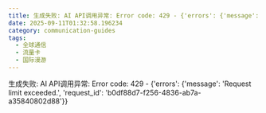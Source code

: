 ```yaml
---
title: 生成失败: AI API调用异常: Error code: 429 - {'errors': {'message': 'Request limit exceeded.', 'request_id': '03025f39-1063-4403-954f-5bb6cac6a6ef'}}
date: 2025-09-11T01:32:58.196234
category: communication-guides
tags:
  - 全球通信
  - 流量卡
  - 国际漫游
---
```


生成失败: AI API调用异常: Error code: 429 - {'errors': {'message': 'Request limit exceeded.', 'request_id': 'b0df88d7-f256-4836-ab7a-a35840802d88'}}